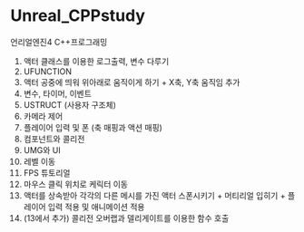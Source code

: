 # Unreal_CPPstudy
언리얼엔진4 C++프로그래밍

1. 액터 클래스를 이용한 로그출력, 변수 다루기
2. UFUNCTION
3. 액터 공중에 띄워 위아래로 움직이게 하기 + X축, Y축 움직임 추가
4. 변수, 타이머, 이벤트
5. USTRUCT (사용자 구조체)
6. 카메라 제어
7. 플레이어 입력 및 폰 (축 매핑과 액션 매핑)
8. 컴포넌트와 콜리전
9. UMG와 UI
10. 레벨 이동
11. FPS 튜토리얼
12. 마우스 클릭 위치로 케릭터 이동
13. 액터를 상속받아 각각의 다른 메시를 가진 액터 스폰시키기 + 머티리얼 입히기 + 플레이어 입력 적용 및 애니메이션 적용
14. (13에서 추가) 콜리전 오버랩과 델리게이트를 이용한 함수 호출
